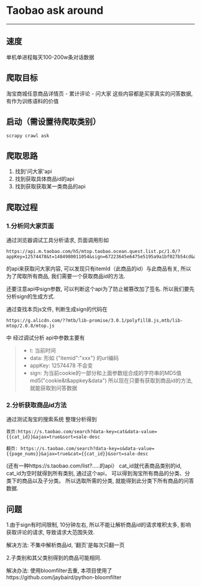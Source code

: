 # Taobao ask around

------

## 速度

单机单进程每天100-200w条对话数据


## 爬取目标
淘宝商城任意商品详情页 - 累计评论 - 问大家
这些内容都是买家真实的问答数据, 有作为训练语料的价值


## 启动（需设置待爬取类别）
```
scrapy crawl ask
```
## 爬取思路
1. 找到'问大家'api
2. 找到获取具体商品id的api
3. 找到获取获取某一类商品的api


## 爬取过程
### 1.分析问大家页面

通过浏览器调试工具分析请求, 页面调用形如
```
https://api.m.taobao.com/h5/mtop.taobao.ocean.quest.list.pc/1.0/?appKey=12574478&t=1484980011054&sign=67223645e6475e5195a9a1bf027b54cd&api=mtop.taobao.ocean.quest.list.pc&v=1.0&type=jsonp&dataType=jsonp&callback=mtopjsonp2&data=%7B%22itemId%22%3A%22537229921586%22%7D
```
的api来获取问大家内容, 可以发现只有itemId（此商品的id）与此商品有关, 所以为了爬取所有商品, 我们需要一个获取商品id的方法.

还要注意api中sign参数, 可以判断这个api为了防止被篡改加了签名. 所以我们要先分析sign的生成方式.

通过查找本页js文件, 判断生成sign的代码在
```
https://g.alicdn.com/??mtb/lib-promise/3.0.1/polyfillB.js,mtb/lib-mtop/2.0.8/mtop.js
```
中
经过调试分析 api中参数主要有

> * t: 当前时间
> * data: 形如 {"itemid":"xxx"} 的url编码
> * appKey: 12574478 不会变
> * sign: 为当前cookie的一部分和上面参数组合成的字符串的MD5值 md5("cookie&t&appkey&data")
所以现在只要有获取到商品id的方法, 就能获取到问答数据




### 2.分析获取商品id方法
通过测试淘宝的搜索系统
整理分析得到
```
首页:https://s.taobao.com/search?data-key=cat&data-value={{cat_id}}&ajax=true&sort=sale-desc

翻页: https://s.taobao.com/search?data-key=s&data-value={{page_nums}}&ajax=true&cat={{cat_id}}&sort=sale-desc
```
(还有一种https://s.taobao.com/list?.....的api）
cat_id就代表商品类别的id, cat_id为空时就得到所有类别, 通过这个api， 可以得到淘宝所有商品的分类、分类下的商品以及子分类。
所以选取所需的分类, 就能得到此分类下所有商品的问答数据.


## 问题
1.由于sign有时间限制, 10分钟左右, 所以不能让解析商品id的请求堆积太多, 影响获取评论的请求, 导致请求大范围失效.

解决方法: 不集中解析商品id, '翻页'是每次只翻一页

2.子类别和其父类别得到的商品可能相同.

解决办法: 使用bloomfilter去重, 本项目使用了https://github.com/jaybaird/python-bloomfilter
